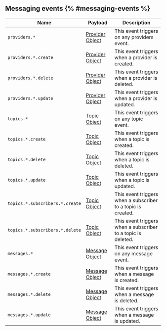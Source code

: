 ## Messaging events {% #messaging-events %}

| Name                            | Payload                                                   | Description                                                  |
| ------------------------------- | --------------------------------------------------------- | ------------------------------------------------------------ |
| `providers.*`                   | [Provider Object](/docs/references/cloud/models/provider) | This event triggers on any providers event.                  |
| `providers.*.create`            | [Provider Object](/docs/references/cloud/models/provider) | This event triggers when a provider is created.              |
| `providers.*.delete`            | [Provider Object](/docs/references/cloud/models/provider) | This event triggers when a provider is deleted.              |
| `providers.*.update`            | [Provider Object](/docs/references/cloud/models/provider) | This event triggers when a provider is updated.              |
| `topics.*`                      | [Topic Object](/docs/references/cloud/models/topic)       | This event triggers on any topic event.                      |
| `topics.*.create`               | [Topic Object](/docs/references/cloud/models/topic)       | This event triggers when a topic is created.                 |
| `topics.*.delete`               | [Topic Object](/docs/references/cloud/models/topic)       | This event triggers when a topic is deleted.                 |
| `topics.*.update`               | [Topic Object](/docs/references/cloud/models/topic)       | This event triggers when a topic is updated.                 |
| `topics.*.subscribers.*.create` | [Topic Object](/docs/references/cloud/models/topic)       | This event triggers when a subscriber to a topic is created. |
| `topics.*.subscribers.*.delete` | [Topic Object](/docs/references/cloud/models/topic)       | This event triggers when a subscriber to a topic is deleted. |
| `messages.*`                    | [Message Object](/docs/references/cloud/models/message)   | This event triggers on any message event.                    |
| `messages.*.create`             | [Message Object](/docs/references/cloud/models/message)   | This event triggers when a message is created.               |
| `messages.*.delete`             | [Message Object](/docs/references/cloud/models/message)   | This event triggers when a message is deleted.               |
| `messages.*.update`             | [Message Object](/docs/references/cloud/models/message)   | This event triggers when a message is updated.               |
